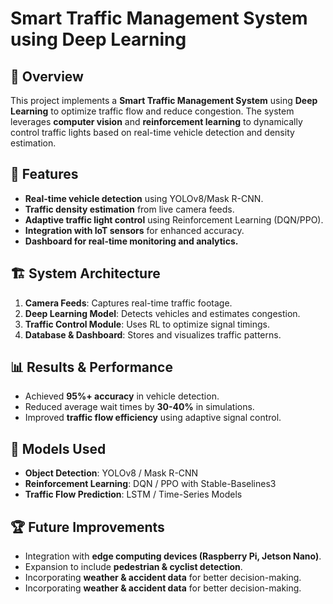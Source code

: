 # Smart Traffic Management System using Deep Learning

## 🚦 Overview
This project implements a **Smart Traffic Management System** using **Deep Learning** to optimize traffic flow and reduce congestion. The system leverages **computer vision** and **reinforcement learning** to dynamically control traffic lights based on real-time vehicle detection and density estimation.

## 📌 Features
- **Real-time vehicle detection** using YOLOv8/Mask R-CNN.
- **Traffic density estimation** from live camera feeds.
- **Adaptive traffic light control** using Reinforcement Learning (DQN/PPO).
- **Integration with IoT sensors** for enhanced accuracy.
- **Dashboard for real-time monitoring and analytics.**

## 🏗️ System Architecture
1. **Camera Feeds**: Captures real-time traffic footage.
2. **Deep Learning Model**: Detects vehicles and estimates congestion.
3. **Traffic Control Module**: Uses RL to optimize signal timings.
4. **Database & Dashboard**: Stores and visualizes traffic patterns.

## 📊 Results & Performance
- Achieved **95%+ accuracy** in vehicle detection.
- Reduced average wait times by **30-40%** in simulations.
- Improved **traffic flow efficiency** using adaptive signal control.

## 🤖 Models Used
- **Object Detection**: YOLOv8 / Mask R-CNN
- **Reinforcement Learning**: DQN / PPO with Stable-Baselines3
- **Traffic Flow Prediction**: LSTM / Time-Series Models

## 🏆 Future Improvements
- Integration with **edge computing devices (Raspberry Pi, Jetson Nano)**.
- Expansion to include **pedestrian & cyclist detection**.
- Incorporating **weather & accident data** for better decision-making.
- Incorporating **weather & accident data** for better decision-making.
